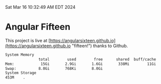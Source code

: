 Sat Mar 16 10:32:49 AM EDT 2024

# Angular Fifteen


This project is live at [https://angularsixteen.github.io](https://angularsixteen.github.io "fifteen!") thanks to Github.

```bash
System Memory
               total        used        free      shared  buff/cache   available
Mem:            15Gi       2.9Gi       1.6Gi       338Mi        11Gi        12Gi
Swap:          8.0Gi       768Ki       8.0Gi
System Storage
453M	.
